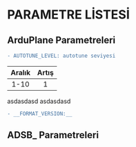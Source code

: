 # PARAMETRE LİSTESİ

## ArduPlane Parametreleri

```diff
- AUTOTUNE_LEVEL: autotune seviyesi
```
| Aralık | Artış |
|:------:|:-----:|
|  1-10  |   1   |

asdasdasd
asdasdasd
```diff
- __FORMAT_VERSION:__


```

## ADSB_ Parametreleri
